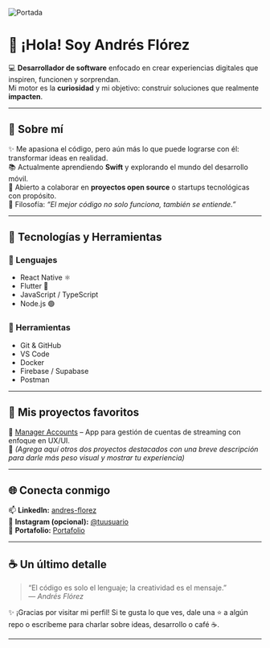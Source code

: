 <!-- Imagen de Portada -->
![Portada](https://images.unsplash.com/photo-1550439062-609e1531270e?ixlib=rb-4.0.3&ixid=M3wxMjA3fDB8MHxwaG90by1wYWdlfHx8fGVufDB8fHx8fA%3D%3D&auto=format&fit=crop&w=1470&q=80)

# 👋 ¡Hola! Soy **Andrés Flórez**

💻 **Desarrollador de software** enfocado en crear experiencias digitales que inspiren, funcionen y sorprendan.  
Mi motor es la **curiosidad** y mi objetivo: construir soluciones que realmente **impacten**.

---

## 🚀 Sobre mí

✨ Me apasiona el código, pero aún más lo que puede lograrse con él: transformar ideas en realidad.  
📚 Actualmente aprendiendo **Swift** y explorando el mundo del desarrollo móvil.  
🤝 Abierto a colaborar en **proyectos open source** o startups tecnológicas con propósito.  
🎯 Filosofía: *“El mejor código no solo funciona, también se entiende.”*

---

## 🧠 Tecnologías y Herramientas

### 💬 Lenguajes
- React Native ⚛️  
- Flutter 💙  
- JavaScript / TypeScript  
- Node.js 🟢  

### 🧰 Herramientas
- Git & GitHub  
- VS Code  
- Docker  
- Firebase / Supabase  
- Postman  

---

## 🧩 Mis proyectos favoritos
🔹 [Manager Accounts](https://github.com/andresflopaez1255/manager_accounts) – App para gestión de cuentas de streaming con enfoque en UX/UI.  
🔹 *(Agrega aquí otros dos proyectos destacados con una breve descripción para darle más peso visual y mostrar tu experiencia)*  

---

## 🌐 Conecta conmigo

📫 **LinkedIn:** [andres-florez](https://www.linkedin.com/in/andres-florez-111595197/)  
📸 **Instagram (opcional):** [@tuusuario](https://instagram.com/tuusuario)  
💼 **Portafolio:** [Portafolio](https://andresflorez-portafolio.site/)    

---

## ☕ Un último detalle

> “El código es solo el lenguaje; la creatividad es el mensaje.”  
> — *Andrés Flórez*

✨ ¡Gracias por visitar mi perfil! Si te gusta lo que ves, dale una ⭐ a algún repo o escríbeme para charlar sobre ideas, desarrollo o café ☕.

---



